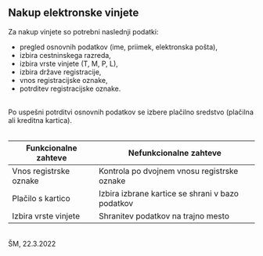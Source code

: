 ## Nakup elektronske vinjete ##

Za nakup vinjete so potrebni naslednji podatki:
* pregled osnovnih podatkov (ime, priimek, elektronska pošta),
* izbira cestninskega razreda,
* izbira vrste vinjete (T, M, P, L),
* izbira države registracije,
* vnos registracijske oznake,
* potrditev registracijske oznake.

</br>
Po uspešni potrditvi osnovnih podatkov se izbere plačilno sredstvo (plačilna ali kreditna kartica).<br/><br/>

Funkcionalne zahteve  | Nefunkcionalne zahteve
------------- | -------------
Vnos registrske oznake  | Kontrola po dvojnem vnosu registrske oznake
Plačilo s kartico  | Izbira izbrane kartice se shrani v bazo podatkov
Izbira vrste vinjete | Shranitev podatkov na trajno mesto

</br>
ŠM, 22.3.2022
